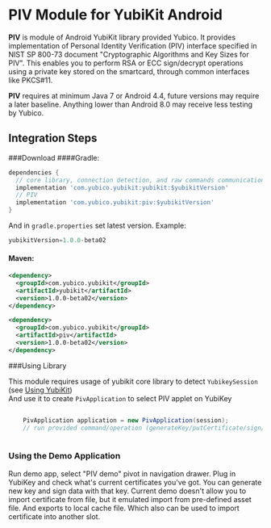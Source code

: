 # PIV Module for YubiKit Android
**PIV** is module of Android YubiKit library provided Yubico.
It provides implementation of Personal Identity Verification (PIV) interface specified in NIST SP 800-73 document "Cryptographic Algorithms and Key Sizes for PIV". 
This enables you to perform RSA or ECC sign/decrypt operations using a private key stored on the smartcard, through common interfaces like PKCS#11.

**PIV** requires at minimum  Java 7 or Android 4.4, future versions may require a later baseline. Anything lower than Android 8.0 may receive less testing by Yubico.

## Integration Steps <a name="integration_steps"></a>
###Download
####Gradle:

```gradle
dependencies {  
  // core library, connection detection, and raw commands communication with YubiKey
  implementation 'com.yubico.yubikit:yubikit:$yubikitVersion'
  // PIV
  implementation 'com.yubico.yubikit:piv:$yubikitVersion'
}
```
And in `gradle.properties` set latest version. Example:
```gradle
yubikitVersion=1.0.0-beta02
```
#### Maven:
```xml
<dependency>
  <groupId>com.yubico.yubikit</groupId>
  <artifactId>yubikit</artifactId>
  <version>1.0.0-beta02</version>
</dependency>

<dependency>
  <groupId>com.yubico.yubikit</groupId>
  <artifactId>piv</artifactId>
  <version>1.0.0-beta02</version>
</dependency>
```
###Using Library <a name="using_lib"></a>

This module requires usage of yubikit core library to detect `YubikeySession` (see [Using YubiKit](../yubikit/README.md))  
And use it to create `PivApplication` to select PIV applet on YubiKey  
```java

    PivApplication application = new PivApplication(session);
    // run provided command/operation (generateKey/putCertificate/sign/etc)
    
```

### Using the Demo Application <a name="using_demo"></a>
Run demo app, select "PIV demo" pivot in navigation drawer. Plug in YubiKey and check what's current certificates you've got. You can generate new key and sign data with that key.
Current demo doesn't allow you to import certificate from file, but it emulated import from pre-defined asset file. And exports to local cache file. Which also can be used to import certificate into another slot.